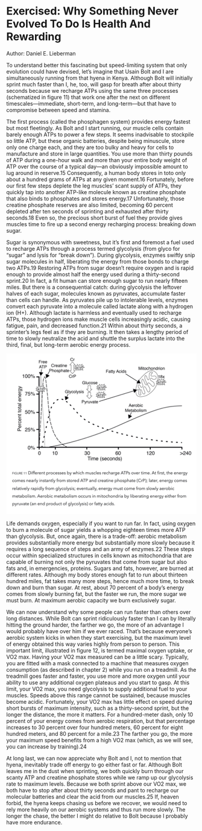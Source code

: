 # Exercised: Why Something Never Evolved To Do Is Health And Rewarding

Author: Daniel E. Lieberman


To understand better this fascinating but speed-limiting system that only evolution could have devised, let’s imagine that Usain Bolt and I are simultaneously running from that hyena in Kenya. Although Bolt will initially sprint much faster than I, he, too, will gasp for breath after about thirty seconds because we recharge ATPs using the same three processes (schematized in figure 11) that work one after the next on different timescales—immediate, short-term, and long-term—but that have to compromise between speed and stamina.

The first process (called the phosphagen system) provides energy fastest but most fleetingly. As Bolt and I start running, our muscle cells contain barely enough ATPs to power a few steps. It seems inadvisable to stockpile so little ATP, but these organic batteries, despite being minuscule, store only one charge each, and they are too bulky and heavy for cells to manufacture and store in large quantities. You use more than thirty pounds of ATP during a one-hour walk and more than your entire body weight of ATP over the course of a typical day—an obviously impossible amount to lug around in reserve.15 Consequently, a human body stores in toto only about a hundred grams of ATPs at any given moment.16 Fortunately, before our first few steps deplete the leg muscles’ scant supply of ATPs, they quickly tap into another ATP-like molecule known as creatine phosphate that also binds to phosphates and stores energy.17 Unfortunately, those creatine phosphate reserves are also limited, becoming 60 percent depleted after ten seconds of sprinting and exhausted after thirty seconds.18 Even so, the precious short burst of fuel they provide gives muscles time to fire up a second energy recharging process: breaking down sugar.

Sugar is synonymous with sweetness, but it’s first and foremost a fuel used to recharge ATPs through a process termed glycolysis (from glyco for “sugar” and lysis for “break down”). During glycolysis, enzymes swiftly snip sugar molecules in half, liberating the energy from those bonds to charge two ATPs.19 Restoring ATPs from sugar doesn’t require oxygen and is rapid enough to provide almost half the energy used during a thirty-second sprint.20 In fact, a fit human can store enough sugar to run nearly fifteen miles. But there is a consequential catch: during glycolysis the leftover halves of each sugar, molecules known as pyruvates, accumulate faster than cells can handle. As pyruvates pile up to intolerable levels, enzymes convert each pyruvate into a molecule called lactate along with a hydrogen ion (H+). Although lactate is harmless and eventually used to recharge ATPs, those hydrogen ions make muscle cells increasingly acidic, causing fatigue, pain, and decreased function.21 Within about thirty seconds, a sprinter’s legs feel as if they are burning. It then takes a lengthy period of time to slowly neutralize the acid and shuttle the surplus lactate into the third, final, but long-term aerobic energy process.

![](img/atp-origin-while-running.png)

Life demands oxygen, especially if you want to run far. In fact, using oxygen to burn a molecule of sugar yields a whopping eighteen times more ATP than glycolysis. But, once again, there is a trade-off: aerobic metabolism provides substantially more energy but substantially more slowly because it requires a long sequence of steps and an army of enzymes.22 These steps occur within specialized structures in cells known as mitochondria that are capable of burning not only the pyruvates that come from sugar but also fats and, in emergencies, proteins. Sugars and fats, however, are burned at different rates. Although my body stores enough fat to run about thirteen hundred miles, fat takes many more steps, hence much more time, to break down and burn than sugar. At rest, about 70 percent of a body’s energy comes from slowly burning fat, but the faster we run, the more sugar we must burn. At maximum aerobic capacity we burn exclusively sugar.

We can now understand why some people can run faster than others over long distances. While Bolt can sprint ridiculously faster than I can by literally hitting the ground harder, the farther we go, the more of an advantage I would probably have over him if we ever raced. That’s because everyone’s aerobic system kicks in when they start exercising, but the maximum level of energy obtained this way varies highly from person to person. This important limit, illustrated in figure 12, is termed maximal oxygen uptake, or VO2 max. Having your VO2 max measured can be a little scary. Typically, you are fitted with a mask connected to a machine that measures oxygen consumption (as described in chapter 2) while you run on a treadmill. As the treadmill goes faster and faster, you use more and more oxygen until your ability to use any additional oxygen plateaus and you start to gasp. At this limit, your VO2 max, you need glycolysis to supply additional fuel to your muscles. Speeds above this range cannot be sustained, because muscles become acidic. Fortunately, your VO2 max has little effect on speed during short bursts of maximum intensity, such as a thirty-second sprint, but the longer the distance, the more it matters. For a hundred-meter dash, only 10 percent of your energy comes from aerobic respiration, but that percentage increases to 30 percent over four hundred meters, 60 percent for eight hundred meters, and 80 percent for a mile.23 The farther you go, the more your maximum speed benefits from a high VO2 max (which, as we will see, you can increase by training).24

At long last, we can now appreciate why Bolt and I, not to mention that hyena, inevitably trade off energy to go either fast or far. Although Bolt leaves me in the dust when sprinting, we both quickly burn through our scanty ATP and creatine phosphate stores while we ramp up our glycolysis rate to maximum levels. Because we both sprint above our VO2 max, we both have to stop after about thirty seconds and pant to recharge our molecular batteries and clear the acid from our muscles.25 If, heaven forbid, the hyena keeps chasing us before we recover, we would need to rely more heavily on our aerobic systems and thus run more slowly. The longer the chase, the better I might do relative to Bolt because I probably have more endurance.
